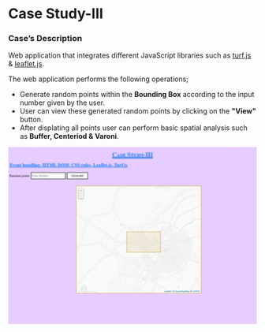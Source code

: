 # Case Study-III 

### Case’s Description 
Web application that integrates different JavaScript libraries such as [turf.js](https://turfjs.org/) & [leaflet.js](https://leafletjs.com/).

The web application performs the following operations;
- Generate random points within the **Bounding Box** according to the input number given by the user.
- User can view these generated random points by clicking on the **"View"** button.
- After displating all points user can perform basic spatial analysis such as **Buffer, Centeriod & Varoni**.



![Web Application Work Sample](https://github.com/idhamid2/UJI-JS-Programming/blob/main/Case%20Study-III/Case%20Study-III.gif)

